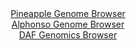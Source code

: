 <div id="Pineapple_Genome_Browser" align="center">
  <a href="https://igv.org/app/?sessionURL=blob:zZJbb9owGIb_iyWqTQqJk5CERKomKLC2QFdOpQdVkZM4wa1jZ7YJFMR_n1tt2s0qlYtNk3xhf_Lh_R4_e1BjIQlnIAKOaXumbQMDyBXfzFBZUXyFSixBlCMqsQEEzrHALMUg2oMcSYUW05E.uVKqkpFlEVU1S8QKbkrXRCXacYY20kx5aZ1xSlHCBVJcSKsrUM0tUtTNDU5QVZn6bdf0rAwpZCFarTiT3KowK.KNvi_.VYoLzHiJ43JNFXkLEOs8OmNm5uhLZznrpCmWcohfLrLTzvCic.P2F_df_bP7xbfz5cJfnsxIwZBaC3y6nl03nO5tcafafsC2gbgbPPWdclwWXblpuL2T_rYiAstTO7Dbrud5bqjREJbh7f_UtR7kyM6vewGlT.cX04VkO1XfNJzBzpmManGbPL3X.cEAlKdr7QJIVyKIbGi40Dc8x2..Tu22AeErH8EJiB4eDaAESp_19oc9UC.VNgZI_H39Jo8BuMiwAFEzhDCww9DxWkELhqF9MPZgLejfgztYTMMAOh3H8eOcUKV1zmLJKmkixsw6zc1idyTNTr81LpO04nW61EJdDS7Hu_nzM5lfDTP4J5otqAnox9..ULf6kUz_xLyPBDFVcrRu_dm219do5mm7y_zLEW1r4yYo251v59nkXUTH4cm5KJHS.3VFL386VyNBEFO6UBNJEkKJellqknwDIttxtbog5ZRrF4Eokk_QgIbtwc._FXUPj4cf">Pineapple Genome Browser</a>
</div>
<div id="Alphonso_Genome_Browser" align="center">
  <a href="https://igv.org/app/?sessionURL=blob:zZJdT9swFIb_iyXQJqWJkzRNEwlNaSlfHYxRuiIQitzEcQ2ObWwnDVT97_PQpt0MiV5smuQL.8gf73n8bECLlaaCgxQErh.5vg8coFdiPUO1ZPgC1ViDtEJMYwcoXGGFeYFBugEV0gbNrz7bkytjpE49jxrZqxEnwtWhi2r0Ijhaa7cQtTcWjKGlUMgIpb2RQq3wKGl7a7xEUrr27dCNvBIZ5CEmV4Jr4UnMSb629.W_SjnBXNQ4rxtm6GuA3OaxGUu3Qp.yxSwrCqz1FD.flgfZ9DT7Fk7mt8eD8e38y8liPljszyjhyDQKH5ygZC8Y8fOMXE6bmCXd8KYlNZyKs2wvOCJ74eH.pJNUYX3gx_4wjKIoDC0cykvc_U9920F37H3GLgePcdngcUC6i2k2HM4j2a6605Psjb63DmCiaKwLoFipOPWhE8KBEwWD3o.pP3QgTCwdJShI7.4dYBQqHu32uw0wz9IaAzR.al7lcYBQJVYg7SUQxn6SBFE_7sMk8bfOBjSK_T20R_OrJIZBFgSDvKLMWJ3LXHOpXcS52xaVS152ZFlIfTjrbm.u0Wr6dVxGYtJYr27C4NKMJn.k2bcE7OOvH2hbfU.mf.Lde4K4ZrmrbNWDnEQF6Qh.WMOnfh0sz0f8uJXX5_038eyGphKqRsbutxW7_OlbixRF3NhCSzVdUkbN88JSFGuQ.kFotQWFYMJ6CBRZfoAOdPwIfvytZ7i9334H">Alphonso Genome Browser</a>
</div>


<div id="DAF_Genomics_Browser" align="center">
  <a href="https://igv.org/app/?sessionURL=blob:tZFra9swFIb_iyD95Kt8iw1hpG3ShY5sNHhpU0o4leXYTJY8SW4ah_z3aV7HYBfGoANJSJzL..o8R_REpaoFRxnCjh85vo8spCqxX0HTMrqEhiqUlcAUtZCkJZWUE4qyIypBachv3pnKSutWZa5bQGnvKBdNTZSjAgdaW4lOV9Sk2tiBBnrBYa8cIhqTrMEF1laCK.ECIVQp23NbynfbPZjje2w7tKTbpmO6HlS3xoQxVjglGLc1L.jzX4z8B2Wz6jfT9Wo61F_Tw6KYTK8X04_BLN9cxReb_P3bdR6vz1b1joPuJJ0U7eK2I3cVKdvxJSO8D4sPT4fbKGbeKLg8mz23taRq4if.OIiiKIzQyUJMkM4gQKSSfuaHVoLHFg5D..UaRLGZgRQ1yu4fLKQlkE8m_f6I9KE1oJCin7uBmYWELKhEmZ16XuKnKY7CJPTS1D9ZR9RJ9sok5_lNmnh4inHsPEJj9MuaDeMzQr8GXwvjT53N_ldMd7tifL5hIzwPl_teeRdXy9UIn_fzPg8fF7PfovoK4Y9fK4VsQJvQt.cLGGBGsaFc_yATnB5OXwA-">DAF Genomics Browser</a>
</div>
